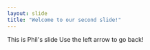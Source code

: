 ```yaml
---
layout: slide
title: "Welcome to our second slide!"
---
```

This is Phil's slide
Use the left arrow to go back!